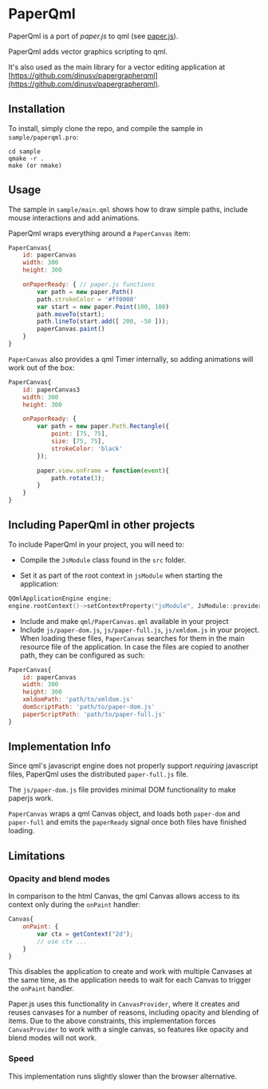 # PaperQml

PaperQml is a port of *paper.js* to qml (see [paper.js](http://paperjs.org)). 

PaperQml adds vector graphics scripting to qml.

It's also used as the main library for a vector editing application at [https://github.com/dinusv/papergrapherqml](https://github.com/dinusv/papergrapherqml).

## Installation

To install, simply clone the repo, and compile the sample in `sample/paperqml.pro`:

```
cd sample
qmake -r .
make (or nmake)
```

## Usage

The sample in `sample/main.qml` shows how to draw simple paths, include mouse interactions 
and add animations.

PaperQml wraps everything around a `PaperCanvas` item:

```js
PaperCanvas{
    id: paperCanvas
    width: 300
    height: 300

    onPaperReady: { // paper.js functions
        var path = new paper.Path()
        path.strokeColor = '#ff0000'
        var start = new paper.Point(100, 100)
        path.moveTo(start);
        path.lineTo(start.add([ 200, -50 ]));
        paperCanvas.paint()
    }
}
```

`PaperCanvas` also provides a qml Timer internally, so adding animations will work 
out of the box:

```js
PaperCanvas{
    id: paperCanvas3
    width: 300
    height: 300

    onPaperReady: {
        var path = new paper.Path.Rectangle({
            point: [75, 75],
            size: [75, 75],
            strokeColor: 'black'
        });

        paper.view.onFrame = function(event){
            path.rotate(3);
        }
    }
}
```

## Including PaperQml in other projects

To include PaperQml in your project, you will need to:

 * Compile the `JsModule` class found in the `src` folder.

 * Set it as part of the root context in `jsModule` when starting the application:

```cpp
QQmlApplicationEngine engine;
engine.rootContext()->setContextProperty("jsModule", JsModule::provider(&engine, nullptr));
```

 * Include and make `qml/PaperCanvas.qml` available in your project
 * Include `js/paper-dom.js`, `js/paper-full.js`, `js/xmldom.js` in your project. 
 When loading these files, `PaperCanvas` searches for them in
the main resource file of the application. In case the files are copied to another path,
they can be configured as such:

```js
PaperCanvas{
    id: paperCanvas
    width: 300
    height: 300
    xmldomPath: 'path/to/xmldom.js'
    domScriptPath: 'path/to/paper-dom.js'
    paperScriptPath: 'path/to/paper-full.js'
}
```

## Implementation Info

Since qml's javascript engine does not properly support *requiring* javascript files,
PaperQml uses the distributed `paper-full.js` file.

The `js/paper-dom.js` file provides minimal DOM functionality to make paperjs work.

`PaperCanvas` wraps a qml Canvas object, and loads both `paper-dom` and `paper-full` and
emits the `paperReady` signal once both files have finished loading.

## Limitations

### Opacity and blend modes

In comparison to the html Canvas, the qml Canvas allows access to its context only during the `onPaint`
handler:

```js
Canvas{
    onPaint: {
        var ctx = getContext("2d");
        // use ctx ...
    }
}
```

This disables the application to create and work with multiple Canvases at the same time, as the 
application needs to wait for each Canvas to trigger the `onPaint` handler.

Paper.js uses this functionality in `CanvasProvider`, where it creates and reuses canvases for 
a number of reasons, including opacity and blending of items. Due to the above constraints, 
this implementation forces `CanvasProvider` to work with a single canvas, so features 
like opacity and blend modes will not work.

### Speed

This implementation runs slightly slower than the browser alternative.



